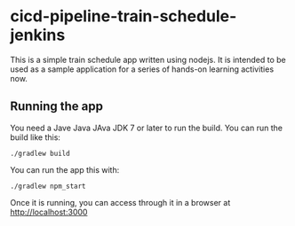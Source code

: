 # cicd-pipeline-train-schedule-jenkins

This is a simple train schedule app written using nodejs. It is intended to be used as a sample application for a series of hands-on learning activities now. 

## Running the app

You need a Jave Java JAva JDK 7 or later to run the build. You can run the build like this:

    ./gradlew build

You can run the app this with:

    ./gradlew npm_start

Once it is running, you can access through it in a browser at [http://localhost:3000](http://localhost:3000)

